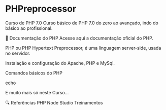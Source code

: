 # PHPreprocessor

Curso de PHP 7.0
Curso básico de PHP 7.0 do zero ao avançado, indo do básico ao profissional.

📖 Documentação do PHP
Acesse aqui a documentação oficial do PHP.

PHP ou PHP Hypertext Preprocessor, é uma linguagem server-side, usada no servidor.

Instalação e configuração do Apache, PHP e MySql.

Comandos básicos do PHP

<?php ?> echo

E muito mais só neste Curso...
<?php "Olá Mundo!"; ?>

🔍 Referências
PHP	Node Studio Treinamentos
